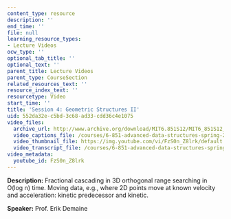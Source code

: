 ```yaml
---
content_type: resource
description: ''
end_time: ''
file: null
learning_resource_types:
- Lecture Videos
ocw_type: ''
optional_tab_title: ''
optional_text: ''
parent_title: Lecture Videos
parent_type: CourseSection
related_resources_text: ''
resource_index_text: ''
resourcetype: Video
start_time: ''
title: 'Session 4: Geometric Structures II'
uid: 552da32e-c5bd-3c68-ad33-cdd36c4e1075
video_files:
  archive_url: http://www.archive.org/download/MIT6.851S12/MIT6_851S12_lec04_300k.mp4
  video_captions_file: /courses/6-851-advanced-data-structures-spring-2012/d0d4061cfbca5ae4996409e6dd87768f_FzS0n_Z8lrk.vtt
  video_thumbnail_file: https://img.youtube.com/vi/FzS0n_Z8lrk/default.jpg
  video_transcript_file: /courses/6-851-advanced-data-structures-spring-2012/476deba0346d2d69d907b45faef41578_FzS0n_Z8lrk.pdf
video_metadata:
  youtube_id: FzS0n_Z8lrk
---
```


**Description:** Fractional cascading in 3D orthogonal range searching in O(log n) time. Moving data, e.g., where 2D points move at known velocity and acceleration: kinetic predecessor and kinetic.

**Speaker:** Prof. Erik Demaine




